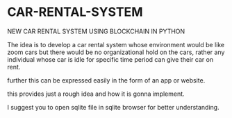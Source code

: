 # CAR-RENTAL-SYSTEM
NEW CAR RENTAL SYSTEM USING BLOCKCHAIN IN PYTHON

The idea is to develop a car rental system whose environment would be like zoom cars but there would be no organizational hold on the cars, rather any individual whose car is idle for specific time period can give their car on rent. 

further this can be expressed easily in the form of an app or website.

this provides just a rough idea and how it is gonna implement.

I suggest you to open sqlite file in sqlite browser for better understanding.
